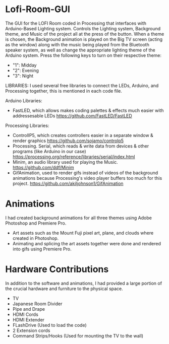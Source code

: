 # Lofi-Room-GUI
The GUI for the LOFI Room coded in Processing that interfaces with Arduino-Based Lighting system.
Controls the Lighting system, Background theme, and Music of the project all at the press of the button. When a theme is chosen, the Background animation is played on the Big TV screen (acting as the window) along with the music being played from the Bluetooth speaker system, as well as change the appropriate lighting theme of the Arduino system.
Press the following keys to turn on their respective theme:
- "1": Midday
- "2": Evening
- "3": Night

LIBRARIES: I used several free libraries to connect the LEDs, Arduino, and Processing together, this is mentioned in each code file.

Arduino Libraries:

- FastLED, which allows makes coding palettes & effects much easier with addressesable LEDs https://github.com/FastLED/FastLED

Processing Libraries:

- ControlIP5, which creates controllers easier in a separate window & render graphics https://github.com/sojamo/controlp5
- Processing. Serial, which reads & write data from devices & other programs (like Arduino in our case) https://processing.org/reference/libraries/serial/index.html
- Minim, an audio library used for playing the Music.
https://github.com/ddf/Minim
- GifAnimation, used to render gifs instead of videos of the background animations because Processing's video player buffers too much for this project.
https://github.com/akiljohnson1/GifAnimation

# Animations
I had created background animations for all three themes using Adobe Photoshop and Premiere Pro.
- Art assets such as the Mount Fuji pixel art, plane, and clouds where created in Photoshop.
- Animating and splicing the art assets together were done and rendered into gifs using Premiere Pro.

# Hardware Contributions
In addition to the software and animations, I had provided a large portion of the crucial hardware and furniture to the physical space. 
- TV
- Japanese Room Divider 
- Pipe and Drape
- HDMI Cords
- HDMI Extender
- FLashDrive (Used to load the code) 
- 2 Extension cords
- Command Strips/Hooks (Used for mounting the TV to the wall)


